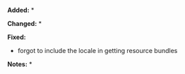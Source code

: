 **Added:**
* 

**Changed:**
* 

**Fixed:**
* forgot to include the locale in getting resource bundles

**Notes:**
* 
